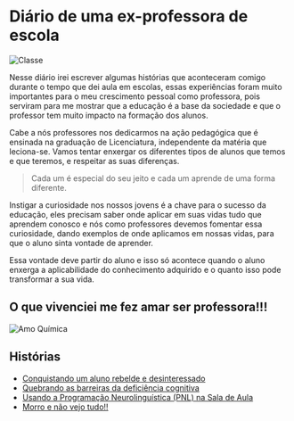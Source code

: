 # Diário de uma ex-professora de escola

![Classe](https://userscontent2.emaze.com/images/1b418360-13b8-4e96-bc4d-2af191d568bd/06f4e652-aa6f-4f3f-8555-952d82e2ba17.png)

Nesse diário irei escrever algumas histórias que aconteceram comigo durante o tempo que dei aula em escolas, essas experiências foram muito importantes para o meu crescimento pessoal como professora, pois serviram para me mostrar que a educação é a base da sociedade e que o professor tem muito impacto na formação dos alunos. 

Cabe a nós professores nos dedicarmos na ação pedagógica que é ensinada na graduação de Licenciatura, independente da matéria que leciona-se. Vamos tentar enxergar os diferentes tipos de alunos que temos e que teremos, e respeitar as suas diferenças. 

> Cada um é especial do seu jeito e cada um aprende de uma forma diferente. 

Instigar a curiosidade nos nossos jovens é a chave para o sucesso da educação, eles precisam saber onde aplicar em suas vidas tudo que aprendem conosco e nós como professores devemos fomentar essa curiosidade, dando exemplos de onde aplicamos em nossas vidas, para que o aluno sinta vontade de aprender. 

Essa vontade deve partir do aluno e isso só acontece quando o aluno enxerga a aplicabilidade do conhecimento adquirido e o quanto isso pode transformar a sua vida.

## O que vivenciei me fez amar ser professora!!!

![Amo Química](http://redes.moderna.com.br/wp-content/uploads/2011/06/Quimica_amor.jpg)

## Histórias

- [Conquistando um aluno rebelde e desinteressado](https://github.com/fpchemical/DIARIO-DE-UMA-EX-PROFESSORA-DE-ESCOLA/blob/master/conquistandoumalunorebelde.md)
- [Quebrando as barreiras da deficiência cognitiva](https://github.com/fpchemical/DIARIO-DE-UMA-EX-PROFESSORA-DE-ESCOLA/blob/master/quebrandobarreiras.md)
- [Usando a Programação Neurolinguística (PNL) na Sala de Aula](https://github.com/fpchemical/Diario-de-uma-ex-professora-de-escola/blob/master/PNLnasaladeaula.md)
- [Morro e não vejo tudo!!](https://github.com/fpchemical/Diario-de-uma-ex-professora-de-escola/blob/master/quequeehissominhagente.md)
